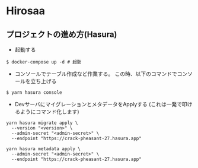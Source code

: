 # Hirosaa

## プロジェクトの進め方(Hasura)

- 起動する

```
$ docker-compose up -d # 起動
```

- コンソールでテーブル作成など作業する。
この時、以下のコマンドでコンソールを立ち上げる

```
$ yarn hasura console
```

- DevサーバにマイグレーションとメタデータをApplyする
(これは一発で叩けるようにコマンド化します)

```
yarn hasura migrate apply \
  --version "<version>" \
  --admin-secret "<admin-secret>" \
  --endpoint "https://crack-pheasant-27.hasura.app"
  
yarn hasura metadata apply \
  --admin-secret "<admin-secret>" \
  --endpoint "https://crack-pheasant-27.hasura.app"
```
